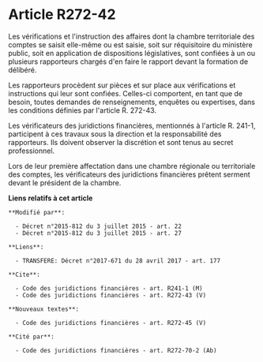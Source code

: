 # Article R272-42

Les vérifications et l'instruction des affaires dont la chambre territoriale des comptes se saisit elle-même ou est saisie,
soit sur réquisitoire du ministère public, soit en application de dispositions législatives, sont confiées à un ou plusieurs
rapporteurs chargés d'en faire le rapport devant la formation de délibéré. 

Les rapporteurs procèdent sur pièces et sur place aux vérifications et instructions qui leur sont confiées. Celles-ci
comportent, en tant que de besoin, toutes demandes de renseignements, enquêtes ou expertises, dans les conditions définies
par l'article R. 272-43. 

Les vérificateurs des juridictions financières, mentionnés à l'article R. 241-1, participent à ces travaux sous la direction
et la responsabilité des rapporteurs. Ils doivent observer la discrétion et sont tenus au secret professionnel.

Lors de leur première affectation dans une chambre régionale ou territoriale des comptes, les vérificateurs des juridictions
financières prêtent serment devant le président de la chambre.

**Liens relatifs à cet article**

	**Modifié par**:

	  - Décret n°2015-812 du 3 juillet 2015 - art. 22
	  - Décret n°2015-812 du 3 juillet 2015 - art. 27

	**Liens**:

	  - TRANSFERE: Décret n°2017-671 du 28 avril 2017 - art. 177

	**Cite**:

	  - Code des juridictions financières - art. R241-1 (M)
	  - Code des juridictions financières - art. R272-43 (V)

	**Nouveaux textes**:

	  - Code des juridictions financières - art. R272-45 (V)

	**Cité par**:

	  - Code des juridictions financières - art. R272-70-2 (Ab)
